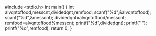 #include <stdio.h>
int main()
{
 int alvqntoffood,messcnt,dividedqnt,remfood;
    scanf("%d",&alvqntoffood);
    scanf("%d",&messcnt);
    dividedqnt=alvqntoffood/messcnt;
    remfood=alvqntoffood%messcnt;
    printf("%d",dividedqnt);
    printf(" ");
    printf("%d",remfood);
	return 0;
}
